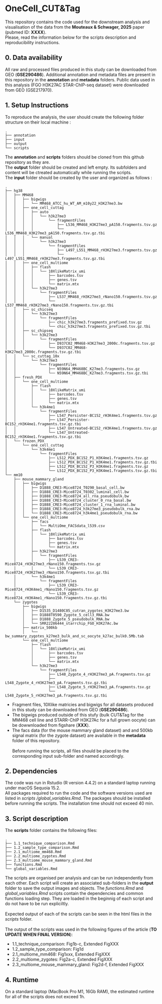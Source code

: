 # OneCell_CUT&Tag

This repository contains the code used for the downstream analysis and visualisation of the data from the **Mouteaux & Schwager, 2025** paper (pubmed ID: **XXXX**).
\
Please, read the information below for the scripts description and reproducibility instructions.

## 0. Data availability
All raw and processed files produced in this study can be downloaded from GEO (**GSE290486**). 
Additional annotation and metadata files are present in this repository in the **annotation** and **metadata** folders.
Public data used in this analysis (FGO H3K27AC STAR-ChIP-seq dataset) were downloaded from GEO (GSE217970).

## 1. Setup Instructions
To reproduce the analysis, the user should create the following folder structure on their local machine : 

```
.
├── annotation
├── input
├── output
└── scripts

```
The **annotation** and **scripts** folders should be cloned from this github repository as they are.
\
The **output** folder should be created and left empty. Its subfolders and content will be ctreated automatically while running the scripts. 
\
The **input** folder should be created by the user and organized as follows :

```
.
├── hg38
│   ├── MM468
│   │   ├── bigwigs
│   │   │   └── MM468_ATCC_hu_WT_AM_m10y22_H3K27me3.bw
│   │   ├── one_cell_cuttag
│   │   │   ├── auto
│   │   │   │   └── h3k27me3
│   │   │   │       └── fragmentFiles
│   │   │   │           ├── L536_MM468_H3K27me3_pA150.fragments.tsv.gz
│   │   │   │           └── L536_MM468_H3K27me3_pA150.fragments.tsv.gz.tbi
│   │   │   └── manual
│   │   │       └── h3k27me3
│   │   │           └── fragmentFiles
│   │   │               ├── L497_L551_MM468_rH3K27me3.fragments.tsv.gz
│   │   │               └── L497_L551_MM468_rH3K27me3.fragments.tsv.gz.tbi
│   │   ├── one_cell_multiome
│   │   │   ├── flash
│   │   │   │   └── 10XlikeMatrix_umi
│   │   │   │       ├── barcodes.tsv
│   │   │   │       ├── genes.tsv
│   │   │   │       └── matrix.mtx
│   │   │   └── h3k27me3
│   │   │       └── fragmentFiles
│   │   │           ├── L537_MM468_rH3K27me3_rNano150.fragments.tsv.gz
│   │   │           └── L537_MM468_rH3K27me3_rNano150.fragments.tsv.gz.tbi
│   │   ├── sc_chicseq
│   │   │   └── h3k27me3
│   │   │       └── fragmentFiles
│   │   │           ├── chic_h3k27me3.fragments_prefixed.tsv.gz
│   │   │           └── chic_h3k27me3.fragments_prefixed.tsv.gz.tbi
│   │   ├── sc_chipseq
│   │   │   └── h3k27me3
│   │   │       └── fragmentFiles
│   │   │           ├── D937C02_MM468-H3K27me3_2000c.fragments.tsv.gz
│   │   │           └── D937C02_MM468-H3K27me3_2000c.fragments.tsv.gz.tbi
│   │   └── sc_cuttag_10x
│   │       └── h3k27me3
│   │           └── fragmentFiles
│   │               ├── N59N64_MM468BC_K27me3.fragments.tsv.gz
│   │               └── N59N64_MM468BC_K27me3.fragments.tsv.gz.tbi
│   ├── fresh_PDX
│   │   └── one_cell_multiome
│   │       ├── flash
│   │       │   └── 10XlikeMatrix_umi
│   │       │       ├── barcodes.tsv
│   │       │       ├── genes.tsv
│   │       │       └── matrix.mtx
│   │       └── h3k4me1
│   │           └── fragmentFiles
│   │               ├── L547_Persister-BC152_rH3K4me1.fragments.tsv.gz
│   │               ├── L547_Persister-BC152_rH3K4me1.fragments.tsv.gz.tbi
│   │               ├── L547_Untreated-BC152_rH3K4me1.fragments.tsv.gz
│   │               └── L547_Untreated-BC152_rH3K4me1.fragments.tsv.gz.tbi
│   └── frozen_PDX
│       └── one_cell_cuttag
│           └── h3k4me1
│               └── fragmentFiles
│                   ├── L512_PDX_BC152_P1_H3K4me1.fragments.tsv.gz
│                   ├── L512_PDX_BC152_P1_H3K4me1.fragments.tsv.gz.tbi
│                   ├── L512_PDX_BC152_P3_H3K4me1.fragments.tsv.gz
│                   └── L512_PDX_BC152_P3_H3K4me1.fragments.tsv.gz.tbi
└── mm10
    ├── mouse_mammary_gland
    │   ├── bigwigs
    │   │   ├── D1888_CRE3-Mice8724_T0290_basal_cell.bw
    │   │   ├── D1888_CRE3-Mice8724_T0302_luminal_cell.bw
    │   │   ├── D1888_CRE3-Mice8724_all_rna_pseudobulk.bw
    │   │   ├── D1888_CRE3-Mice8724_cluster_0_rna_basal.bw
    │   │   ├── D1888_CRE3-Mice8724_cluster_1_rna_luminal.bw
    │   │   ├── D1888_CRE3-Mice8724_h3k27me3_pseudobulk_rna.bw
    │   │   └── D1888_CRE3-Mice8724_h3k4me1_pseudobulk_rna.bw
    │   └── one_cell_multiome
    │       ├── facs
    │       │   └── MultiOme_FACSdata_l539.csv
    │       ├── flash
    │       │   └── 10XlikeMatrix_umi
    │       │       ├── barcodes.tsv
    │       │       ├── genes.tsv
    │       │       └── matrix.mtx
    │       ├── h3k27me3
    │       │   └── fragmentFiles
    │       │       ├── L539_CRE3-Mice8724_rH3K27me3_rNano150.fragments.tsv.gz
    │       │       └── L539_CRE3-Mice8724_rH3K27me3_rNano150.fragments.tsv.gz.tbi
    │       └── h3k4me1
    │           └── fragmentFiles
    │               ├── L539_CRE3-Mice8724_rH3K4me1_rNano150.fragments.tsv.gz
    │               └── L539_CRE3-Mice8724_rH3K4me1_rNano150.fragments.tsv.gz.tbi
    └── zygotes
        ├── bigwigs
        │   ├── D1535_D1480C05_cutran_zygotes_H3K27me3.bw
        │   ├── D1888T0590_Zygote_5_cell3_RNA.bw
        │   ├── D1888_Zygote_5_pseudobulk_RNA.bw
        │   └── SRR22286444_starrchip_FGO_H3K27Ac.bw
        ├── matrix_500kb
        │   └── bw_summary_zygotes_k27me3_bulk_and_sc_oocyte_k27ac_bulk0.5Mb.tab
        └── one_cell_multiome
            ├── flash
            │   └── 10XlikeMatrix_umi
            │       ├── barcodes.tsv
            │       ├── genes.tsv
            │       └── matrix.mtx
            └── h3k27me3
                └── fragmentFiles
                    ├── L548_Zygote_4_rH3K27me3_pA.fragments.tsv.gz
                    ├── L548_Zygote_4_rH3K27me3_pA.fragments.tsv.gz.tbi
                    ├── L548_Zygote_5_rH3K27me3_pA.fragments.tsv.gz
                    └── L548_Zygote_5_rH3K27me3_pA.fragments.tsv.gz.tbi
```

- Fragment files, 10Xlike matricies and bigwigs for all datasets produced in this study can be downloaded from GEO (**GSE290486**).
- The bigwigs produced outside of this stufy (bulk CUT&Tag for the MM468 cell line and STARR-ChIP H3K27Ac for a full grown oocyte) can be dowwnloaded from figshare (**XXX**).
- The facs data (for the mouse mammary gland dataset) and and 500kb signal matrix (for the zygote dataset) are available in the **metadata** folder of this repository. 
\
\
Before running the scripts, all files should be placed to the corresponding input sub-folder and named accordingly.

## 2. Dependencies
The code was run in Rstudio (R version 4.4.2) on a standard laptop running under macOS Sequoia 15.2. 
\
All packages required to run the code and the software versions used are listed in *scripts
/global_variables.Rmd*. The packages should be installed before running the scripts. 
The installation time should not exceed 40 min.

## 3. Script description 
The **scripts** folder contains the following files:
```
.
├── 1.1_technique_comparison.Rmd
├── 1.2_sample_type_comparison.Rmd
├── 2.1_multiome_mm468.Rmd
├── 2.2_multiome_zygotes.Rmd
├── 2.3_multiome_mouse_mammary_gland.Rmd
├── functions.Rmd
└── global_variables.Rmd

```
The scripts are organised per analysis and can be run independently from each other. Each script will create an associated sub-folders in the **output** folder to save the output images and objects.
The *functions.Rmd* and *global_variables.Rmd* scripts contain the dependencies and common functions loading step. They are loaded in the beginnig of each script and do not have to be run expliciltly. 
\
\
Expected output of each of the scripts can be seen in the html files in the *scripts* folder. 
\
\
The output of the scripts was used in the following figures of the article (**TO UPDATE WHEN FINAL VERSION**):
- 1.1_technique_comparison: Fig1b-c, Extended FigXXX
- 1.2_sample_type_comparison: Fig1d
- 2.1_multiome_mm468: Fig1xxx, Extended FigXXX
- 2.2_multiome_zygotes: Fig2a-c, Extended FigXXX
- 2.3_multiome_mouse_mammary_gland: Fig2d-f, Extended FigXXX

## 4. Runtime
On a standard laptop (MacBook Pro M1, 16Gb RAM), the estimated runtime for all of the scripts does not exceed 1h.


